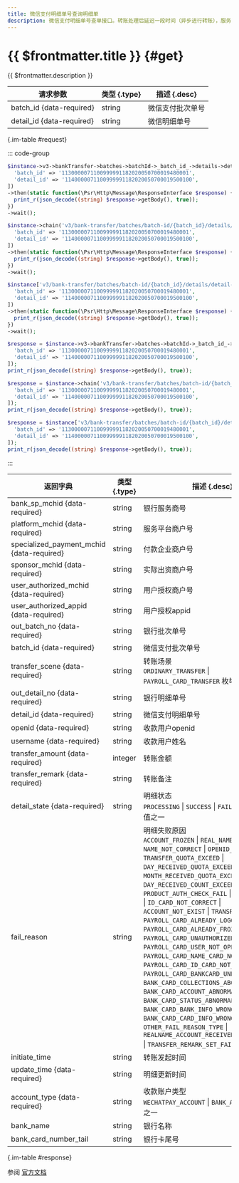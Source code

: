 ```yaml
---
title: 微信支付明细单号查询明细单
description: 微信支付明细单号查单接口。转账处理后延迟一段时间（异步进行转账），服务商可以通过该接口查询单笔转账明细单。
---
```


# {{ $frontmatter.title }} {#get}

{{ $frontmatter.description }}

| 请求参数 | 类型 {.type} | 描述 {.desc}
| --- | --- | ---
| batch_id {data-required} | string | 微信支付批次单号
| detail_id {data-required} | string | 微信明细单号

{.im-table #request}

::: code-group

```php [异步纯链式]
$instance->v3->bankTransfer->batches->batchId->_batch_id_->details->detailId->_detail_id_->getAsync([
  'batch_id' => '1130000071100999991182020050700019480001',
  'detail_id' => '1140000071100999991182020050700019500100',
])
->then(static function(\Psr\Http\Message\ResponseInterface $response) {
  print_r(json_decode((string) $response->getBody(), true));
})
->wait();
```

```php [异步声明式]
$instance->chain('v3/bank-transfer/batches/batch-id/{batch_id}/details/detail-id/{detail_id}')->getAsync([
  'batch_id' => '1130000071100999991182020050700019480001',
  'detail_id' => '1140000071100999991182020050700019500100',
])
->then(static function(\Psr\Http\Message\ResponseInterface $response) {
  print_r(json_decode((string) $response->getBody(), true));
})
->wait();
```

```php [异步属性式]
$instance['v3/bank-transfer/batches/batch-id/{batch_id}/details/detail-id/{detail_id}']->getAsync([
  'batch_id' => '1130000071100999991182020050700019480001',
  'detail_id' => '1140000071100999991182020050700019500100',
])
->then(static function(\Psr\Http\Message\ResponseInterface $response) {
  print_r(json_decode((string) $response->getBody(), true));
})
->wait();
```

```php [同步纯链式]
$response = $instance->v3->bankTransfer->batches->batchId->_batch_id_->details->detailId->_detail_id_->get([
  'batch_id' => '1130000071100999991182020050700019480001',
  'detail_id' => '1140000071100999991182020050700019500100',
]);
print_r(json_decode((string) $response->getBody(), true));
```

```php [同步声明式]
$response = $instance->chain('v3/bank-transfer/batches/batch-id/{batch_id}/details/detail-id/{detail_id}')->get([
  'batch_id' => '1130000071100999991182020050700019480001',
  'detail_id' => '1140000071100999991182020050700019500100',
]);
print_r(json_decode((string) $response->getBody(), true));
```

```php [同步属性式]
$response = $instance['v3/bank-transfer/batches/batch-id/{batch_id}/details/detail-id/{detail_id}']->get([
  'batch_id' => '1130000071100999991182020050700019480001',
  'detail_id' => '1140000071100999991182020050700019500100',
]);
print_r(json_decode((string) $response->getBody(), true));
```

:::

| 返回字典 | 类型 {.type} | 描述 {.desc}
| --- | --- | ---
| bank_sp_mchid {data-required} | string | 银行服务商号
| platform_mchid {data-required} | string | 服务平台商户号
| specialized_payment_mchid {data-required} | string | 付款企业商户号
| sponsor_mchid {data-required} | string | 实际出资商户号
| user_authorized_mchid {data-required} | string | 用户授权商户号
| user_authorized_appid {data-required} | string | 用户授权appid
| out_batch_no {data-required} | string | 银行批次单号
| batch_id {data-required} | string | 微信支付批次单号
| transfer_scene {data-required} | string | 转账场景<br/>`ORDINARY_TRANSFER` \| `PAYROLL_CARD_TRANSFER` 枚举值之一
| out_detail_no {data-required} | string | 银行明细单号
| detail_id {data-required} | string | 微信支付明细单号
| openid {data-required} | string | 收款用户openid
| username {data-required} | string | 收款用户姓名
| transfer_amount {data-required} | integer | 转账金额
| transfer_remark {data-required} | string | 转账备注
| detail_state {data-required} | string | 明细状态<br/>`PROCESSING` \| `SUCCESS` \| `FAIL` \| `REFUND` 枚举值之一
| fail_reason | string | 明细失败原因<br/>`ACCOUNT_FROZEN` \| `REAL_NAME_CHECK_FAIL` \| `NAME_NOT_CORRECT` \| `OPENID_INVALID` \| `TRANSFER_QUOTA_EXCEED` \| `DAY_RECEIVED_QUOTA_EXCEED` \| `MONTH_RECEIVED_QUOTA_EXCEED` \| `DAY_RECEIVED_COUNT_EXCEED` \| `PRODUCT_AUTH_CHECK_FAIL` \| `OVERDUE_CLOSE` \| `ID_CARD_NOT_CORRECT` \| `ACCOUNT_NOT_EXIST` \| `TRANSFER_RISK` \| `PAYROLL_CARD_ALREADY_LOGOUT` \| `PAYROLL_CARD_ALREADY_FROZEN` \| `PAYROLL_CARD_UNAUTHORIZED` \| `PAYROLL_CARD_USER_NOT_OPEN` \| `PAYROLL_CARD_NAME_CARD_NOT_MATCH` \| `PAYROLL_CARD_ID_CARD_NOT_MATCH` \| `PAYROLL_CARD_BANKCARD_UNBUNDLING` \| `BANK_CARD_COLLECTIONS_ABOVE_QUOTA` \| `BANK_CARD_ACCOUNT_ABNORMAL` \| `BANK_CARD_STATUS_ABNORMAL` \| `BANK_CARD_BANK_INFO_WRONG` \| `BANK_CARD_CARD_INFO_WRONG` \| `OTHER_FAIL_REASON_TYPE` \| `REALNAME_ACCOUNT_RECEIVED_QUOTA_EXCEED` \| `TRANSFER_REMARK_SET_FAIL` 枚举值之一
| initiate_time | string | 转账发起时间
| update_time {data-required} | string | 明细更新时间
| account_type {data-required} | string | 收款账户类型<br/>`WECHATPAY_ACCOUNT` \| `BANK_ACCOUNT` 枚举值之一
| bank_name | string | 银行名称
| bank_card_number_tail | string | 银行卡尾号

{.im-table #response}

参阅 [官方文档](https://pay.weixin.qq.com/doc/v3/partner/4012465897)
